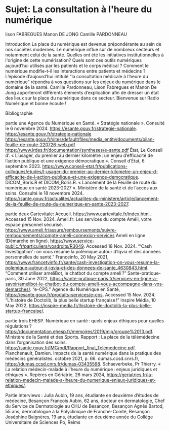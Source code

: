 # Sujet: La consultation à l'heure du numérique 

lison FABREGUES Manon DE JONG Camille PARDONNEAU

Introduction
La place du numérique est devenue prépondérante au sein de nos sociétés modernes. Le numérique influe sur de nombreux secteurs et notamment celui de la santé. Quelles ont été les initiatives institutionnelles à l'origine de cette numérisation? Quels sont ces outils numériques aujourd’hui utilisés par les patients et le corps médical ? Comment le numérique modifie-t-il les interactions entre patients et médecins ? L’épisode d’aujourd’hui intitulé “la consultation médicale à l’heure du numérique” répondra à vos questions sur les enjeux du numérique dans le domaine de la santé. Camille Pardonneau, Lison Fabregues et Manon De Jong apporteront différents éléments d’explication afin de dresser un état des lieux sur la place du numérique dans ce secteur. Bienvenue sur Radio Numérique et bonne écoute !

Bibliographie 

partie une
Agence du Numérique en Santé. « Stratégie nationale ». Consulté le  6 novembre 2024. https://esante.gouv.fr/strategie-nationale.
https://esante.gouv.fr/strategie-nationale
https://esante.gouv.fr/sites/default/files/media_entity/documents/bilan-feuille-de-route-220726-web.pdf
https://www.irdes.fr/documentation/syntheses/e-sante.pdf
État, Le Conseil d’. « L’usager, du premier au dernier kilomètre : un enjeu d’efficacité de l’action publique et une exigence démocratique ». Conseil d’État, 6 septembre 2023. https://www.conseil-etat.fr/publications-colloques/etudes/l-usager-du-premier-au-dernier-kilometre-un-enjeu-d-efficacite-de-l-action-publique-et-une-exigence-democratique.
DICOM_Boris.R et DICOM_Boris.R. « Lancement de la Feuille de route du numérique en santé 2023-2027 ». Ministère de la santé et de l’accès aux soins. Consulté le 18 novembre 2024. https://sante.gouv.fr/actualites/actualites-du-ministere/article/lancement-de-la-feuille-de-route-du-numerique-en-sante-2023-2027.

partie deux 
Cartevitale: Accueil. https://www.cartevitale.fr/index.html. Accessed 15 Nov. 2024.
Ameli.fr: Les services du compte Améli, votre espace personnel sécurisé. https://www.ameli.fr/assure/remboursements/suivre-remboursements/compte-ameli-connexion-services
Ameli en ligne (Démarche en ligne). https://www.service-public.fr/particuliers/vosdroits/R3049. Accessed 18 Nov. 2024.
“‘Cash Investigation’ : on vous résume la polémique autour d’Iqvia et des données personnelles de santé.” Franceinfo, 20 May 2021, https://www.francetvinfo.fr/sante/cash-investigation-on-vous-resume-la-polemique-autour-d-iqvia-et-des-donnees-de-sante_4630843.html.
“Comment utiliser ameliBot, le chatbot du compte ameli ?” Sante-pratique-paris, 30 June 2022, https://sante-pratique-paris.fr/services-en-ligne-a-savoir/amelibot-le-chatbot-du-compte-ameli-vous-accompagne-dans-vos-demarches/.
“e-CPS.” Agence du Numérique en Santé, https://esante.gouv.fr/produits-services/e-cps. Accessed 15 Nov. 2024.
 “L’histoire de Doctolib, la plus belle startup française !” Inspire Média, 10 May 2022, https://inspire-media.fr/lhistoire-de-doctolib-la-plus-belle-startup-francaise/.

partie trois 
EHESP. Numérique en santé : quels enjeux éthiques pour quelles régulations ? https://documentation.ehesp.fr/memoires/2019/mip/groupe%2013.pdf.
Ministère de la Santé et des Sports. Rapport : La place de la télémédecine dans l’organisation des soins. https://sante.gouv.fr/IMG/pdf/Rapport_final_Telemedecine.pdf.
Planchenault, Damien. Impacts de la santé numérique dans la pratique des médecins généralistes. octobre 2021, p. 66. dumas.ccsd.cnrs.fr, https://dumas.ccsd.cnrs.fr/dumas-03435598.
Schaeverbeke, Pr Thierry. « La relation médecin-malade à l’heure du numérique : enjeux juridiques et éthiques ». Repères en Gériatrie, 26 mars 2024, https://geriatries.fr/la-relation-medecin-malade-a-lheure-du-numerique-enjeux-juridiques-et-ethiques/.

Partie interviews : 
Julia Aubin, 19 ans, étudiante en deuxième d’études de médecine, Besançon 
François Aubin, 62 ans, docteur en dermatologie, Chef du Service de Dermatologie au CHU de Besançon, Besançon
Agnès Bartod, 55 ans, dermatologue à la Polyclinique de Franche-Comté, Besançon
Joséphine Baignères, 19 ans, étudiante en deuxième année du Collège Universitaire de Sciences Po, Reims 
